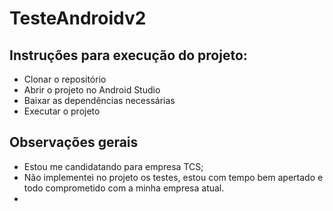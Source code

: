 # TesteAndroidv2

## Instruções para execução do projeto:
-   Clonar o repositório
-   Abrir o projeto no Android Studio
-   Baixar as dependências necessárias
-   Executar o projeto


##  Observações gerais

-   Estou me candidatando para empresa TCS;
-   Não implementei no projeto os testes, estou com tempo bem apertado e todo comprometido com a minha empresa atual.
- 
